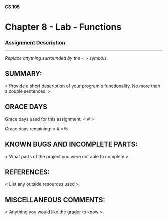 #### CS 105
# Chapter 8 - Lab - Functions

### [Assignment Description](https://docs.google.com/document/d/1yOIpVmATjXwcXZho-bpckCc3dwq6KF0bumj57EWcFDE/edit?usp=sharing)

***

_Replace anything surrounded by the `< >` symbols._

## SUMMARY:
 < Provide a short description of your program's functionality. No more than a couple sentences. >

## GRACE DAYS
Grace days used for this assignment: < # >

Grace days remaining: < # >/5

## KNOWN BUGS AND INCOMPLETE PARTS:
 < What parts of the project you were not able to complete >

## REFERENCES:
 < List any outside resources used >

## MISCELLANEOUS COMMENTS:
 < Anything you would like the grader to know >
